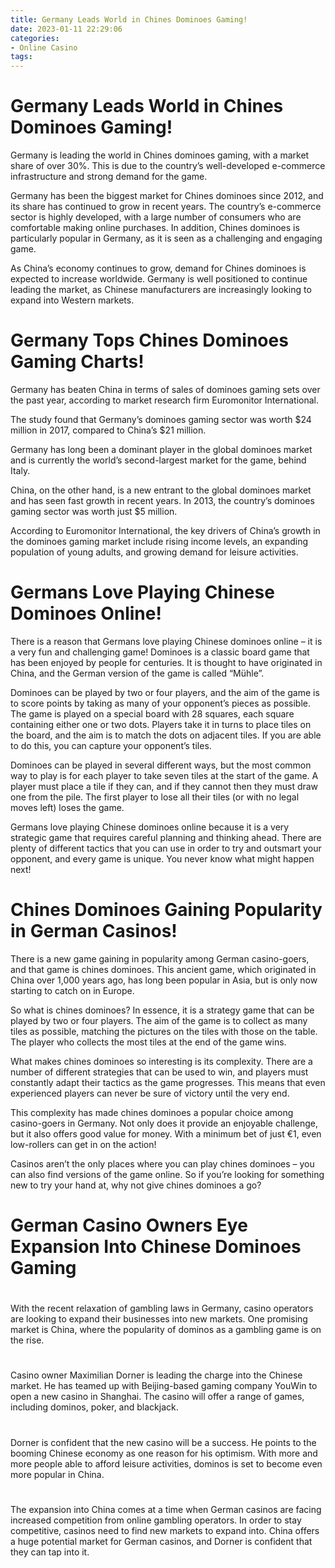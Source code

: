 ```yaml
---
title: Germany Leads World in Chines Dominoes Gaming!
date: 2023-01-11 22:29:06
categories:
- Online Casino
tags:
---
```



#  Germany Leads World in Chines Dominoes Gaming!

Germany is leading the world in Chines dominoes gaming, with a market share of over 30%. This is due to the country’s well-developed e-commerce infrastructure and strong demand for the game.

Germany has been the biggest market for Chines dominoes since 2012, and its share has continued to grow in recent years. The country’s e-commerce sector is highly developed, with a large number of consumers who are comfortable making online purchases. In addition, Chines dominoes is particularly popular in Germany, as it is seen as a challenging and engaging game.

As China’s economy continues to grow, demand for Chines dominoes is expected to increase worldwide. Germany is well positioned to continue leading the market, as Chinese manufacturers are increasingly looking to expand into Western markets.

#  Germany Tops Chines Dominoes Gaming Charts!

Germany has beaten China in terms of sales of dominoes gaming sets over the past year, according to market research firm Euromonitor International.

The study found that Germany’s dominoes gaming sector was worth $24 million in 2017, compared to China’s $21 million.

Germany has long been a dominant player in the global dominoes market and is currently the world’s second-largest market for the game, behind Italy.

China, on the other hand, is a new entrant to the global dominoes market and has seen fast growth in recent years. In 2013, the country’s dominoes gaming sector was worth just $5 million.

According to Euromonitor International, the key drivers of China’s growth in the dominoes gaming market include rising income levels, an expanding population of young adults, and growing demand for leisure activities.

#  Germans Love Playing Chinese Dominoes Online!

There is a reason that Germans love playing Chinese dominoes online – it is a very fun and challenging game! Dominoes is a classic board game that has been enjoyed by people for centuries. It is thought to have originated in China, and the German version of the game is called “Mühle”.

Dominoes can be played by two or four players, and the aim of the game is to score points by taking as many of your opponent’s pieces as possible. The game is played on a special board with 28 squares, each square containing either one or two dots. Players take it in turns to place tiles on the board, and the aim is to match the dots on adjacent tiles. If you are able to do this, you can capture your opponent’s tiles.

Dominoes can be played in several different ways, but the most common way to play is for each player to take seven tiles at the start of the game. A player must place a tile if they can, and if they cannot then they must draw one from the pile. The first player to lose all their tiles (or with no legal moves left) loses the game.

Germans love playing Chinese dominoes online because it is a very strategic game that requires careful planning and thinking ahead. There are plenty of different tactics that you can use in order to try and outsmart your opponent, and every game is unique. You never know what might happen next!

#  Chines Dominoes Gaining Popularity in German Casinos!

There is a new game gaining in popularity among German casino-goers, and that game is chines dominoes. This ancient game, which originated in China over 1,000 years ago, has long been popular in Asia, but is only now starting to catch on in Europe.

So what is chines dominoes? In essence, it is a strategy game that can be played by two or four players. The aim of the game is to collect as many tiles as possible, matching the pictures on the tiles with those on the table. The player who collects the most tiles at the end of the game wins.

What makes chines dominoes so interesting is its complexity. There are a number of different strategies that can be used to win, and players must constantly adapt their tactics as the game progresses. This means that even experienced players can never be sure of victory until the very end.

This complexity has made chines dominoes a popular choice among casino-goers in Germany. Not only does it provide an enjoyable challenge, but it also offers good value for money. With a minimum bet of just €1, even low-rollers can get in on the action!

Casinos aren’t the only places where you can play chines dominoes – you can also find versions of the game online. So if you’re looking for something new to try your hand at, why not give chines dominoes a go?

#  German Casino Owners Eye Expansion Into Chinese Dominoes Gaming

#

With the recent relaxation of gambling laws in Germany, casino operators are looking to expand their businesses into new markets. One promising market is China, where the popularity of dominos as a gambling game is on the rise.

#

Casino owner Maximilian Dorner is leading the charge into the Chinese market. He has teamed up with Beijing-based gaming company YouWin to open a new casino in Shanghai. The casino will offer a range of games, including dominos, poker, and blackjack.

#

Dorner is confident that the new casino will be a success. He points to the booming Chinese economy as one reason for his optimism. With more and more people able to afford leisure activities, dominos is set to become even more popular in China.

#

The expansion into China comes at a time when German casinos are facing increased competition from online gambling operators. In order to stay competitive, casinos need to find new markets to expand into. China offers a huge potential market for German casinos, and Dorner is confident that they can tap into it.
